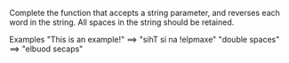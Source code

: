 Complete the function that accepts a string parameter, 
and reverses each word in the string. 
All spaces in the string should be retained.

Examples
"This is an example!" ==> "sihT si na !elpmaxe"
"double  spaces"      ==> "elbuod  secaps"